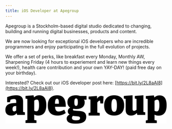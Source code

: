 ```yaml
---
title: iOS Developer at Apegroup
---
```

Apegroup is a Stockholm-based digital studio dedicated to changing, building and running digital businesses, products and content.

We are now looking for exceptional iOS developers who are incredible programmers and enjoy participating in the full evolution of projects.

We offer a set of perks, like breakfast every Monday, Monthly AW, Sharpening Friday (4 hours to experiement and learn new things every week!), health care contribution and your own YAY-DAY! (paid free day on your birthday).

Interested? Check out our iOS developer post here: [https://bit.ly/2L8aAl8](https://bit.ly/2L8aAl8).

![Apegroup logo](/assets/images/apegroup.png)
